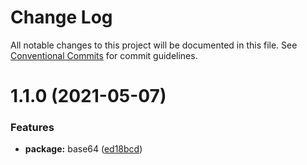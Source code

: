 # Change Log

All notable changes to this project will be documented in this file.
See [Conventional Commits](https://conventionalcommits.org) for commit guidelines.

# 1.1.0 (2021-05-07)


### Features

* **package:** base64 ([ed18bcd](https://github.com/oadpoaw/packages/commit/ed18bcdf5c6fd4daec3e35ec593dab6058cade0f))
